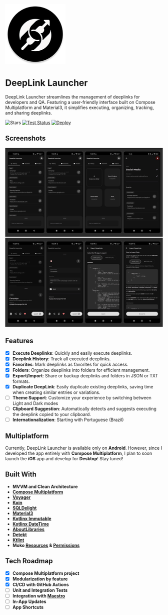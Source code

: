 ![DeepLink Launcher Logo](androidApp/src/main/res/mipmap-xxxhdpi/ic_launcher_round.webp)

# DeepLink Launcher

DeepLink Launcher streamlines the management of deeplinks for developers and QA. Featuring a user-friendly interface built on Compose Multiplatform and Material3, it simplifies executing, organizing, tracking, and sharing deeplinks.

![Stars](https://img.shields.io/github/stars/FelipeKoga/deeplink-launcher)
<a href="https://github.com/FelipeKoga/deeplink-launcher/actions/workflows/run_tests.yml"><img alt="Test Status" src="https://github.com/FelipeKoga/deeplink-launcher/actions/workflows/run_tests.yml/badge.svg"/></a>
<a href="https://github.com/FelipeKoga/deeplink-launcher/actions/workflows/deploy.yml"><img alt="Deploy" src="https://github.com/FelipeKoga/deeplink-launcher/actions/workflows/deploy.yml/badge.svg"/></a>

## Screenshots
<img src="screenshots/deeplink_launcher_1.png" alt="Screenshot">
<img src="screenshots/deeplink_launcher_2.png" alt="Screenshot">

## Features
- [x] **Execute Deeplinks**: Quickly and easily execute deeplinks.
- [x] **Deeplink History**: Track all executed deeplinks.
- [x] **Favorites**: Mark deeplinks as favorites for quick access.
- [x] **Folders**: Organize deeplinks into folders for efficient management.
- [x] **Export/Import**: Share or backup deeplinks and folders in JSON or TXT formats.
- [x] **Duplicate DeepLink**: Easily duplicate existing deeplinks, saving time when creating similar entries or variations.
- [ ] **Theme Support**: Customize your experience by switching between Light and Dark modes
- [ ] **Clipboard Suggestion**:  Automatically detects and suggests executing the deeplink copied to your clipboard.
- [ ] **Internationalization**: Starting with Portuguese (Brazil)

## Multiplatform

Currently, DeepLink Launcher is available only on **Android**. However, since I developed the app entirely with **Compose Multiplatform**, I plan to soon launch the **iOS** app and develop for **Desktop**! Stay tuned!

## Built With

- **MVVM and Clean Architecture**
- **[Compose Multiplatform](https://github.com/JetBrains/compose-jb)**
- **[Voyager](https://github.com/adrielcafe/voyager)**
- **[Koin](https://insert-koin.io/)**
- **[SQLDelight](https://cashapp.github.io/sqldelight/)**
- **[Material3](https://m3.material.io/)**
- **[Kotlinx Immutable](https://github.com/Kotlin/kotlinx.collections.immutable)**
- **[Kotlinx DateTime](https://github.com/Kotlin/kotlinx-datetime)**
- **[AboutLibraries](https://github.com/mikepenz/AboutLibraries)**
- **[Detekt](https://github.com/detekt/detekt)**
- **[Ktlint](https://github.com/pinterest/ktlint)**
- **Moko [Resources](https://github.com/icerockdev/moko-resources) & [Permissions](https://github.com/icerockdev/moko-permissions)**
  
## Tech Roadmap

- [x] **Compose Multiplatform project**
- [x] **Modularization by feature**
- [x] **CI/CD with GitHub Actions**
- [ ] **Unit and Integration Tests**
- [ ] **Integration with [Maestro](https://maestro.mobile.dev/)**
- [ ] **In-App Updates**
- [ ] **App Shortcuts**
